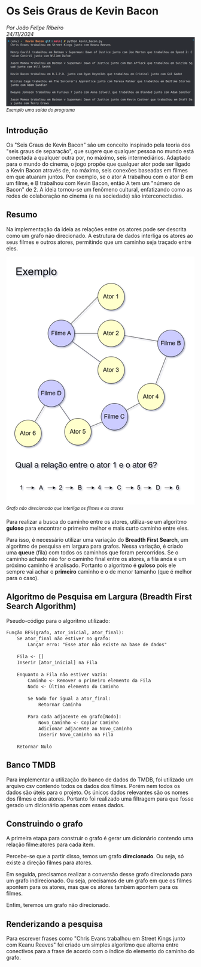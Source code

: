 # Os Seis Graus de Kevin Bacon
_Por João Felipe Ribeiro_  
_24/11/2024_
![demo](image-1.png)
<sup>_Exemplo uma saída do programa_</sup>

## Introdução

Os "Seis Graus de Kevin Bacon" são um conceito inspirado pela teoria dos "seis graus de separação", que sugere que qualquer pessoa no mundo está conectada a qualquer outra por, no máximo, seis intermediários. Adaptado para o mundo do cinema, o jogo propõe que qualquer ator pode ser ligado a Kevin Bacon através de, no máximo, seis conexões baseadas em filmes em que atuaram juntos. Por exemplo, se o ator A trabalhou com o ator B em um filme, e B trabalhou com Kevin Bacon, então A tem um "número de Bacon" de 2. A ideia tornou-se um fenômeno cultural, enfatizando como as redes de colaboração no cinema (e na sociedade) são interconectadas.

## Resumo

Na implementação da ideia as relações entre os atores pode ser descrita como um grafo não direcionado. A estrutura de dados interliga os atores ao seus filmes e outros atores, permitindo que um caminho seja traçado entre eles.


![diagram](image.png)
<sup>_Grafo não direcionado que interliga os filmes e os atores_</sup>

Para realizar a busca do caminho entre os atores, utiliza-se um algoritmo **guloso** para encontrar o primeiro melhor e mais curto caminho entre eles.

Para isso, é necessário utilizar uma variação do **Breadth First Search**, um algoritmo de pesquisa em largura para grafos. Nessa variação, é criado uma **queue** (fila) com todos os caminhos que foram percorridos. Se o caminho achado não for o caminho final entre os atores, a fila anda e um próximo caminho é analisado. Portanto o algoritmo é **guloso** pois ele sempre vai achar o **primeiro** caminho e o de menor tamanho (que é melhor para o caso).

## Algoritmo de Pesquisa em Largura (Breadth First Search Algorithm)

Pseudo-código para o algoritmo utilizado:

```
Função BFS(grafo, ator_inicial, ator_final):
    Se ator_final não estiver no grafo:
        Lançar erro: "Esse ator não existe na base de dados"

    Fila <- []
    Inserir [ator_inicial] na Fila

    Enquanto a Fila não estiver vazia:
        Caminho <- Remover o primeiro elemento da Fila
        Nodo <- Último elemento do Caminho

        Se Nodo for igual a ator_final:
            Retornar Caminho

        Para cada adjacente em grafo[Nodo]:
            Novo_Caminho <- Copiar Caminho
            Adicionar adjacente ao Novo_Caminho
            Inserir Novo_Caminho na Fila

    Retornar Nulo
```

## Banco TMDB

Para implementar a utilização do banco de dados do TMDB, foi utilizado um arquivo csv contendo todos os dados dos filmes. Porém nem todos os dados são úteis para o projeto. Os únicos dados relevantes são os nomes dos filmes e dos atores. Portanto foi realizado uma filtragem para que fosse gerado um dicionário apenas com esses dados.

## Construindo o grafo

A primeira etapa para construir o grafo é gerar um dicionário contendo uma relação filme:atores para cada item.

Percebe-se que a partir disso, temos um grafo **direcionado**. Ou seja, só existe a direção filmes para atores.

Em seguida, precisamos realizar a conversão desse grafo direcionado para um grafo indirecionado. Ou seja, precisamos de um grafo em que os filmes apontem para os atores, mas que os atores também apontem para os filmes.

Enfim, teremos um grafo não direcionado.

## Renderizando a pesquisa

Para escrever frases como "Chris Evans trabalhou em Street Kings junto com Keanu Reeves" foi criado um simples algoritmo que alterna entre conectivos para a frase de acordo com o índice do elemento do caminho do grafo.
